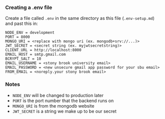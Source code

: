 ### Creating a .env file

Create a file called `.env` in the same directory as this file (`.env-setup.md`) and past this in:

```
NODE_ENV = development
PORT = 8000
MONGO_URI = <replace with mongo uri (ex. mongodb+srv://...)>
JWT_SECRET = <secret string (ex. myjwtsecretstring)>
CLIENT_URL = http://localhost:8000
EMAIL_HOST = smtp.gmail.com
BCRYPT_SALT = 10
EMAIL_USERNAME = <stony brook university email>
EMAIL_PASSWORD = <new unsecure gmail app password for your sbu email>
FROM_EMAIL = <noreply.your stony brook email>
```

### Notes

- `NODE_ENV` will be changed to production later
- `PORT` is the port number that the backend runs on
- `MONGO_URI` is from the mongodb website
- `JWT_SECRET` is a string we make up to be our secret
